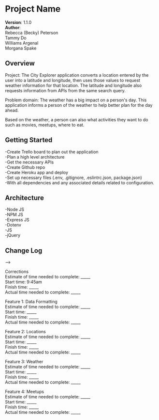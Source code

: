 # Project Name  
**Version**: 1.1.0  
**Author**:  
Rebecca (Becky) Peterson  
Tammy Do  
Williams Argenal  
Morgana Spake  
  
## Overview  
Project: The City Explorer application converts a location entered by the user into a latitude and longitude, then uses those values to request weather information for that location. The latitude and longitude also requests information from APIs from the same search query.   
  
Problem domain: The weather has a big impact on a person's day. This application informs a person of the weather to help better plan for the day ahead.   
  
Based on the weather, a person can also what activities they want to do such as movies, meetups, where to eat.  
  
  
## Getting Started  
-Create Trello board to plan out the application  
-Plan a high level architecture   
-Get the necessary APIs  
-Create Github repo  
-Create Heroku app and deploy  
-Set up necessary files (.env, .gitignore, .eslintrc.json, package.json)  
-With all dependencies and any associated details related to configuration.  
  
## Architecture  
<!-- Provide a detailed description of the application design. What technologies (languages, libraries, etc) you're using, and any other relevant design information. -->
-Node JS  
-NPM JS  
-Express JS  
-Dotenv  
-JS  
-jQuery  
  
  
## Change Log  
<!-- Use this area to document the iterative changes made to your application as each feature is successfully implemented. Use time stamps. Here's an examples:

01-01-2001 4:59pm - Application now has a fully-functional express server, with a GET route for the location resource.

## Credits and Collaborations
<!-- Give credit (and a link) to other people or resources that helped you build this application. -->
-->

  
Corrections  
Estimate of time needed to complete: _____  
Start time: 9:45am  
Finish time: _____  
Actual time needed to complete: _____  
  
Feature 1: Data Formatting  
Estimate of time needed to complete: _____  
Start time: _____  
Finish time: _____  
Actual time needed to complete: _____  
  
Feature 2: Locations  
Estimate of time needed to complete: _____  
Start time: _____  
Finish time: _____  
Actual time needed to complete: _____  
  
Feature 3: Weather  
Estimate of time needed to complete: _____  
Start time: _____  
Finish time: _____  
Actual time needed to complete: _____  
  
Feature 4: Meetups  
Estimate of time needed to complete: _____  
Start time: _____  
Finish time: _____  
Actual time needed to complete: _____  